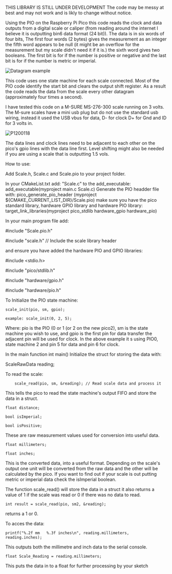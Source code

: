 THIS LIBRARY IS STILL UNDER DEVELOPMENT The code may be messy at best and may not work and is likly to change without notice.

Using the PIO on the Raspberry Pi Pico this code reads the clock and data outputs from a digital scale or caliper (from reading around the internet I believe it is outputting bin6 data format (24 bit)).
The data is in six words of four bits, The first four words (2 bytes) gives the measurement as an integer the fifth word appears to be null (it might be an overflow for the measurement but my scale didn't need it if it is.) the sixth word gives two booleans. The first bit is for if the number is positive or negative and the last bit is for if the number is metric or imperial.

![Datagram example](https://github.com/user-attachments/assets/f7995fb9-89e6-450b-a9dc-31992b5326b1)

This code uses one state machine for each scale connected. Most of the PIO code identify the start bit and clears the output shift register.  As a result the code reads the data from the scale every other datagram (approximately four times a second).

I have tested this code on a M-SURE MS-276-300 scale running on 3 volts. The M-sure scales have a mini usb plug but do not use the standard usb wiring, instead it used the USB vbus for data, D- for clock D+ for Gnd and ID for 3 volts in. 

![P1200118](https://github.com/user-attachments/assets/bd9da444-4988-48bf-8299-891a625fcde1)


The data lines and clock lines need to be adjacent to each other on the pico's gpio lines with the data line first.
Level shifting might also be needed if you are using a scale that is outputting 1.5 vols.

How to use:

Add Scale.h, Scale.c and Scale.pio to your project folder.

In your CMakeList.txt add: 
"Scale.c" to the add_executable:  add_executable(myproject main.c Scale.c) 
Generate the PIO headder file with: pico_generate_pio_header (myproject ${CMAKE_CURRENT_LIST_DIR}/Scale.pio)
make sure you have the pico standard library, hardware GPIO library and  hardware PIO library: target_link_libraries(myproject pico_stdlib hardware_gpio hardware_pio)

In your main program file add:

#include "Scale.pio.h"

#include "scale.h"  // Include the scale library header 

and ensure you have added the hardware PIO and GPIO libraries:

#include <stdio.h>

#include "pico/stdlib.h"

#include "hardware/gpio.h"

#include "hardware/pio.h"


To Initialize the PIO state machine:

    scale_init(pio, sm, gpio);
    
    example: scale_init(0, 2, 5);

Where: pio is the PIO (0 or 1 (or 2 on the new pico2), sm is the state machine you wish to use, and gpio is the first pin for data transfer the adjacent pin will be used for clock. In the above example it s using PIO0, state machine 2 and pin 5 for data and pin 6 for clock.

In the main function int main()
Initialize the struct for storing the data with:

ScaleRawData reading;

To read the scale:

        scale_read(pio, sm, &reading); // Read scale data and process it

This tells the pico to read the state machine's output FIFO and store the data in a struct. 

    float distance; 
    
    bool isImperial;
    
    bool isPositive;
    
These are raw measurement values used for conversion into useful data.
    
    float millimeters;
    
    float inches;
    
This is the converted data, into a useful format. Depending on the scale's output one unit will be converted from the raw data and the other will be calculated by the pico. If you want to find out if your scale is out putting metric or imperial data check the isImperial boolean.

The function scale_read() will store the data in a struct it also returns a value of 1 if the scale was read or 0 if there was no data to read.

    int result = scale_read(pio, sm2, &reading);

returns a 1 or 0.

To acces the data:

    printf("%.2f mm   %.3f inches\n", reading.millimeters, reading.inches);
    
This outputs both the millimetre and inch data to the serial console. 

    float Scale_Reading = reading.millimeters;

This puts the data in to a float for further processing by your sketch
